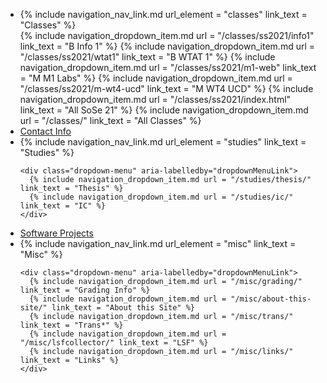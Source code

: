 
<ul class="nav flex-md-column">

<li class="nav-item">
  {% include navigation_nav_link.md url_element = "classes"  link_text = "Classes" %}

  <div class="dropdown-menu" aria-labelledby="dropdownMenuLink">
    {% include navigation_dropdown_item.md url = "/classes/ss2021/info1" link_text = "B Info 1" %}
    {% include navigation_dropdown_item.md url = "/classes/ss2021/wtat1" link_text = "B WTAT 1" %}
    {% include navigation_dropdown_item.md url = "/classes/ss2021/m1-web" link_text = "M M1 Labs" %}
    {% include navigation_dropdown_item.md url = "/classes/ss2021/m-wt4-ucd" link_text = "M WT4 UCD" %}
    {% include navigation_dropdown_item.md url = "/classes/ss2021/index.html" link_text = "All SoSe 21" %}
    {% include navigation_dropdown_item.md url = "/classes/" link_text = "All Classes" %}
  </div>
</li>

  <li class="nav-item">
    <a class="nav-link {% if page.url == '/contact/' %}active{% endif %}" href="{{ site.baseurl }}/contact/">Contact Info</a>
  </li>


  <li class="nav-item">
    {% include navigation_nav_link.md url_element = "studies"  link_text = "Studies" %}

    <div class="dropdown-menu" aria-labelledby="dropdownMenuLink">
      {% include navigation_dropdown_item.md url = "/studies/thesis/" link_text = "Thesis" %}
      {% include navigation_dropdown_item.md url = "/studies/ic/" link_text = "IC" %}
    </div>
  </li>


  <li class="nav-item">
    <a class="nav-link {% if page.url == '/software_projects/' %}active{% endif %}" href="{{ site.baseurl }}/software_projects/">Software Projects</a>
  </li>


  <li class="nav-item">
    {% include navigation_nav_link.md url_element = "misc"  link_text = "Misc" %}

    <div class="dropdown-menu" aria-labelledby="dropdownMenuLink">
      {% include navigation_dropdown_item.md url = "/misc/grading/" link_text = "Grading Info" %}
      {% include navigation_dropdown_item.md url = "/misc/about-this-site/" link_text = "About this Site" %}
      {% include navigation_dropdown_item.md url = "/misc/trans/" link_text = "Trans*" %}
      {% include navigation_dropdown_item.md url = "/misc/lsfcollector/" link_text = "LSF" %}
      {% include navigation_dropdown_item.md url = "/misc/links/" link_text = "Links" %}
    </div>
  </li>
<ul>
